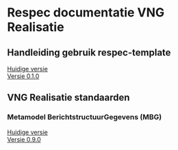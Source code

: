 # Respec documentatie VNG Realisatie

## Handleiding gebruik respec-template

[Huidige versie](https://vng-realisatie.github.io/publicatie/hr/respec-template/)<br/>
[Versie 0.1.0](https://vng-realisatie.github.io/publicatie/hr/respec-template/0.1.0/)

## VNG Realisatie standaarden

### Metamodel BerichtstructuurGegevens (MBG)

[Huidige versie](https://vng-realisatie.github.io/publicatie/cim/mbg)<br/>
[Versie 0.9.0](https://vng-realisatie.github.io/publicatie/cim/mbg/0.9.0)

<!--## Open Raads Informatie

[Huidige versie](https://vng-realisatie.github.io/publicatie/cim/ori/)<br/>
[Versie 2.0.0](https://vng-realisatie.github.io/publicatie/cim/ori/2.0.0/)<br/>
[Versie 1.2.0](https://vng-realisatie.github.io/publicatie/cim/ori/1.2.0/) -->

